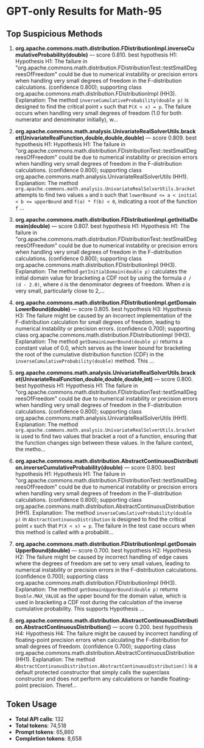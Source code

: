 # GPT-only Results for Math-95

## Top Suspicious Methods

1. **org.apache.commons.math.distribution.FDistributionImpl.inverseCumulativeProbability(double)** — score 0.810. best hypothesis H1: Hypothesis H1: The failure in "org.apache.commons.math.distribution.FDistributionTest::testSmallDegreesOfFreedom" could be due to numerical instability or precision errors when handling very small degrees of freedom in the F-distribution calculations. (confidence 0.800); supporting class org.apache.commons.math.distribution.FDistributionImpl (HH3).
    Explanation: The method `inverseCumulativeProbability(double p)` is designed to find the critical point `x` such that `P(X < x) = p`. The failure occurs when handling very small degrees of freedom (1.0 for both numerator and denominator initially), w...

2. **org.apache.commons.math.analysis.UnivariateRealSolverUtils.bracket(UnivariateRealFunction,double,double,double)** — score 0.809. best hypothesis H1: Hypothesis H1: The failure in "org.apache.commons.math.distribution.FDistributionTest::testSmallDegreesOfFreedom" could be due to numerical instability or precision errors when handling very small degrees of freedom in the F-distribution calculations. (confidence 0.800); supporting class org.apache.commons.math.analysis.UnivariateRealSolverUtils (HH1).
    Explanation: The method `org.apache.commons.math.analysis.UnivariateRealSolverUtils.bracket` attempts to find two values `a` and `b` such that `lowerBound <= a < initial < b <= upperBound` and `f(a) * f(b) < 0`, indicating a root of the function `f` ...

3. **org.apache.commons.math.distribution.FDistributionImpl.getInitialDomain(double)** — score 0.807. best hypothesis H1: Hypothesis H1: The failure in "org.apache.commons.math.distribution.FDistributionTest::testSmallDegreesOfFreedom" could be due to numerical instability or precision errors when handling very small degrees of freedom in the F-distribution calculations. (confidence 0.800); supporting class org.apache.commons.math.distribution.FDistributionImpl (HH3).
    Explanation: The method `getInitialDomain(double p)` calculates the initial domain value for bracketing a CDF root by using the formula `d / (d - 2.0)`, where `d` is the denominator degrees of freedom. When `d` is very small, particularly close to 2,...

4. **org.apache.commons.math.distribution.FDistributionImpl.getDomainLowerBound(double)** — score 0.805. best hypothesis H3: Hypothesis H3: The failure might be caused by an incorrect implementation of the F-distribution calculation for small degrees of freedom, leading to numerical instability or precision errors. (confidence 0.700); supporting class org.apache.commons.math.distribution.FDistributionImpl (HH3).
    Explanation: The method `getDomainLowerBound(double p)` returns a constant value of 0.0, which serves as the lower bound for bracketing the root of the cumulative distribution function (CDF) in the `inverseCumulativeProbability(double)` method. This ...

5. **org.apache.commons.math.analysis.UnivariateRealSolverUtils.bracket(UnivariateRealFunction,double,double,double,int)** — score 0.800. best hypothesis H1: Hypothesis H1: The failure in "org.apache.commons.math.distribution.FDistributionTest::testSmallDegreesOfFreedom" could be due to numerical instability or precision errors when handling very small degrees of freedom in the F-distribution calculations. (confidence 0.800); supporting class org.apache.commons.math.analysis.UnivariateRealSolverUtils (HH1).
    Explanation: The method `org.apache.commons.math.analysis.UnivariateRealSolverUtils.bracket` is used to find two values that bracket a root of a function, ensuring that the function changes sign between these values. In the failure context, the metho...

6. **org.apache.commons.math.distribution.AbstractContinuousDistribution.inverseCumulativeProbability(double)** — score 0.800. best hypothesis H1: Hypothesis H1: The failure in "org.apache.commons.math.distribution.FDistributionTest::testSmallDegreesOfFreedom" could be due to numerical instability or precision errors when handling very small degrees of freedom in the F-distribution calculations. (confidence 0.800); supporting class org.apache.commons.math.distribution.AbstractContinuousDistribution (HH1).
    Explanation: The method `inverseCumulativeProbability(double p)` in `AbstractContinuousDistribution` is designed to find the critical point `x` such that `P(X < x) = p`. The failure in the test case occurs when this method is called with a probabilit...

7. **org.apache.commons.math.distribution.FDistributionImpl.getDomainUpperBound(double)** — score 0.700. best hypothesis H2: Hypothesis H2: The failure might be caused by incorrect handling of edge cases where the degrees of freedom are set to very small values, leading to numerical instability or precision errors in the F-distribution calculations. (confidence 0.700); supporting class org.apache.commons.math.distribution.FDistributionImpl (HH3).
    Explanation: The method `getDomainUpperBound(double p)` returns `Double.MAX_VALUE` as the upper bound for the domain value, which is used in bracketing a CDF root during the calculation of the inverse cumulative probability. This supports Hypothesis ...

8. **org.apache.commons.math.distribution.AbstractContinuousDistribution.AbstractContinuousDistribution()** — score 0.200. best hypothesis H4: Hypothesis H4: The failure might be caused by incorrect handling of floating-point precision errors when calculating the F-distribution for small degrees of freedom. (confidence 0.700); supporting class org.apache.commons.math.distribution.AbstractContinuousDistribution (HH1).
    Explanation: The method `AbstractContinuousDistribution.AbstractContinuousDistribution()` is a default protected constructor that simply calls the superclass constructor and does not perform any calculations or handle floating-point precision. Theref...


## Token Usage

- **Total API calls**: 132
- **Total tokens**: 74,518
- **Prompt tokens**: 65,860
- **Completion tokens**: 8,658
